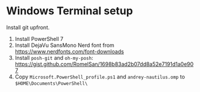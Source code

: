 # Windows Terminal setup

Install git upfront.

1. Install PowerShell 7
2. Install DejaVu SansMono Nerd font from https://www.nerdfonts.com/font-downloads
3. Install `posh-git` and `oh-my-posh`: https://gist.github.com/RomelSan/1698b83ad2b07dd8a52e7191d1a0e907
4. Copy `Microsoft.PowerShell_profile.ps1` and `andrey-nautilus.omp` to `$HOME\Documents\PowerShell\`
